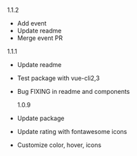 1.1.2
- Add event
- Update readme
- Merge event PR

1.1.1

- Update readme
- Test package with vue-cli2,3
- Bug FIXING in readme and components

  1.0.9

- Update package
- Update rating with fontawesome icons
- Customize color, hover, icons
